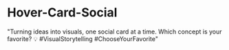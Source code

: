 # Hover-Card-Social

"Turning ideas into visuals, one social card at a time. Which concept is your favorite? 💡 #VisualStorytelling #ChooseYourFavorite"